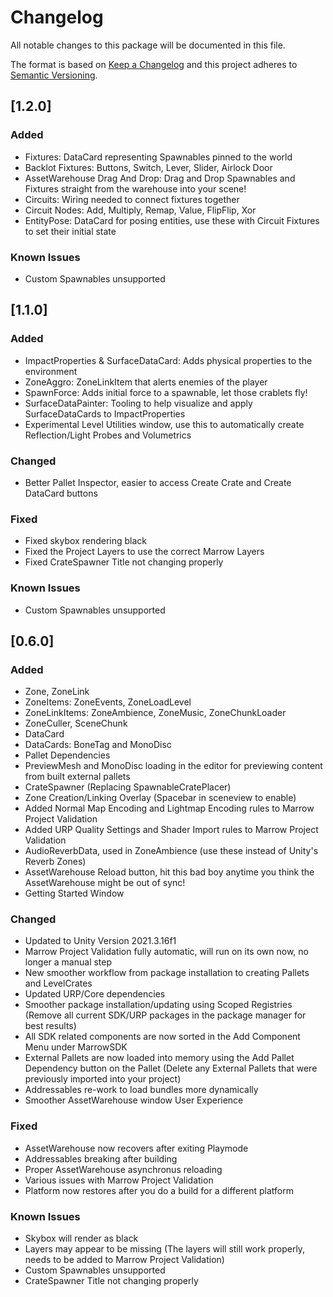 # Changelog
All notable changes to this package will be documented in this file.

The format is based on [Keep a Changelog](http://keepachangelog.com/en/1.0.0/)
and this project adheres to [Semantic Versioning](http://semver.org/spec/v2.0.0.html).

## [1.2.0]

### Added

- Fixtures: DataCard representing Spawnables pinned to the world
- Backlot Fixtures: Buttons, Switch, Lever, Slider, Airlock Door
- AssetWarehouse Drag And Drop: Drag and Drop Spawnables and Fixtures straight from the warehouse into your scene!
- Circuits: Wiring needed to connect fixtures together
- Circuit Nodes: Add, Multiply, Remap, Value, FlipFlip, Xor
- EntityPose: DataCard for posing entities, use these with Circuit Fixtures to set their initial state

### Known Issues

- Custom Spawnables unsupported


## [1.1.0]

### Added

- ImpactProperties & SurfaceDataCard: Adds physical properties to the environment
- ZoneAggro: ZoneLinkItem that alerts enemies of the player
- SpawnForce: Adds initial force to a spawnable, let those crablets fly!
- SurfaceDataPainter: Tooling to help visualize and apply SurfaceDataCards to ImpactProperties
- Experimental Level Utilities window, use this to automatically create Reflection/Light Probes and Volumetrics

### Changed

- Better Pallet Inspector, easier to access Create Crate and Create DataCard buttons

### Fixed

- Fixed skybox rendering black
- Fixed the Project Layers to use the correct Marrow Layers
- Fixed CrateSpawner Title not changing properly

### Known Issues

- Custom Spawnables unsupported


## [0.6.0]

### Added

- Zone, ZoneLink
- ZoneItems: ZoneEvents, ZoneLoadLevel
- ZoneLinkItems: ZoneAmbience, ZoneMusic, ZoneChunkLoader
- ZoneCuller, SceneChunk
- DataCard
- DataCards: BoneTag and MonoDisc
- Pallet Dependencies
- PreviewMesh and MonoDisc loading in the editor for previewing content from built external pallets
- CrateSpawner (Replacing SpawnableCratePlacer)
- Zone Creation/Linking Overlay (Spacebar in sceneview to enable)
- Added Normal Map Encoding and Lightmap Encoding rules to Marrow Project Validation
- Added URP Quality Settings and Shader Import rules to Marrow Project Validation
- AudioReverbData, used in ZoneAmbience (use these instead of Unity's Reverb Zones)
- AssetWarehouse Reload button, hit this bad boy anytime you think the AssetWarehouse might be out of sync!
- Getting Started Window

### Changed

- Updated to Unity Version 2021.3.16f1
- Marrow Project Validation fully automatic, will run on its own now, no longer a manual step
- New smoother workflow from package installation to creating Pallets and LevelCrates
- Updated URP/Core dependencies
- Smoother package installation/updating using Scoped Registries (Remove all current SDK/URP packages in the package manager for best results)
- All SDK related components are now sorted in the Add Component Menu under MarrowSDK
- External Pallets are now loaded into memory using the Add Pallet Dependency button on the Pallet (Delete any External Pallets that were previously imported into your project)
- Addressables re-work to load bundles more dynamically
- Smoother AssetWarehouse window User Experience

### Fixed

- AssetWarehouse now recovers after exiting Playmode
- Addressables breaking after building
- Proper AssetWarehouse asynchronus reloading
- Various issues with Marrow Project Validation
- Platform now restores after you do a build for a different platform

### Known Issues

- Skybox will render as black
- Layers may appear to be missing (The layers will still work properly, needs to be added to Marrow Project Validation)
- Custom Spawnables unsupported
- CrateSpawner Title not changing properly
